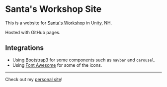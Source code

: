# Santa's Workshop Site

This is a website for [Santa's Workshop](http://santasworkshopnh.com) in Unity, NH.

Hosted with GitHub pages.

## Integrations

- Using [Bootstrap3](http://getbootstrap.com/docs/3.3/) for some components such as `navbar` and `carousel`.
- Using [Font Awesome](https://fontawesome.com/) for some of the icons.

---

Check out my [personal site](https://andrewboutin.com)!
